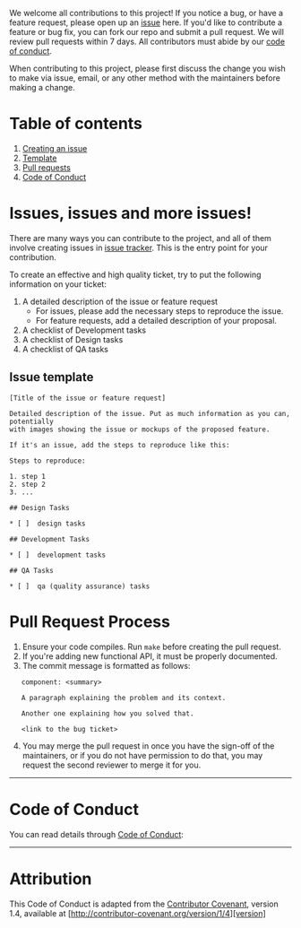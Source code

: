 We welcome all contributions to this project! 
If you notice a bug, or have a feature request, please open up an [issue](https://github.com/UBC-MDS/group29/issues) here. 
If you'd like to contribute a feature or bug fix, 
you can fork our repo and submit a pull request. 
We will review pull requests within 7 days. 
All contributors must abide by our [code of conduct](https://github.com/UBC-MDS/group29/blob/main/CODE_OF_CONDUCT.md).

When contributing to this project, 
please first discuss the change you wish to make via issue, email, or any other method with the maintainers before making a change.

# Table of contents
1. [Creating an issue](#issues-issues-and-more-issues)
  1. [Template](#issue-template)
2. [Pull requests](#pull-request-process)
3. [Code of Conduct](#code-of-conduct)

# Issues, issues and more issues!

There are many ways you can contribute to the project, and all of them involve creating issues
in [issue tracker](https://github.com/UBC-MDS/group29/issues). This is the
entry point for your contribution.

To create an effective and high quality ticket, try to put the following information on your
ticket:

 1. A detailed description of the issue or feature request
     - For issues, please add the necessary steps to reproduce the issue.
     - For feature requests, add a detailed description of your proposal.
 2. A checklist of Development tasks
 3. A checklist of Design tasks
 4. A checklist of QA tasks

## Issue template
```
[Title of the issue or feature request]

Detailed description of the issue. Put as much information as you can, potentially
with images showing the issue or mockups of the proposed feature.

If it's an issue, add the steps to reproduce like this:

Steps to reproduce:

1. step 1
2. step 2
3. ...

## Design Tasks

* [ ]  design tasks

## Development Tasks

* [ ]  development tasks

## QA Tasks

* [ ]  qa (quality assurance) tasks
```

# Pull Request Process

1. Ensure your code compiles. Run `make` before creating the pull request.
2. If you're adding new functional API, it must be properly documented.
3. The commit message is formatted as follows:

```
   component: <summary>

   A paragraph explaining the problem and its context.

   Another one explaining how you solved that.

   <link to the bug ticket>
```

4. You may merge the pull request in once you have the sign-off of the maintainers, or if you
   do not have permission to do that, you may request the second reviewer to merge it for you.

---

# Code of Conduct

You can read details through [Code of Conduct](https://github.com/UBC-MDS/group29/blob/main/CODE_OF_CONDUCT.md):

---

# Attribution

This Code of Conduct is adapted from the [Contributor Covenant][homepage], version 1.4,
available at [http://contributor-covenant.org/version/1/4][version]

[homepage]: http://contributor-covenant.org
[version]: http://contributor-covenant.org/version/1/4/
